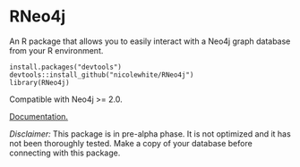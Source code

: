 # RNeo4j

An R package that allows you to easily interact with a Neo4j graph database from your R environment.

```
install.packages("devtools")
devtools::install_github("nicolewhite/RNeo4j")
library(RNeo4j)
```

Compatible with Neo4j >= 2.0.

[Documentation.](http://nicolewhite.github.io/RNeo4j/)

*Disclaimer:* This package is in pre-alpha phase. It is not optimized and it has not been thoroughly tested. Make a copy of your database before connecting with this package.
